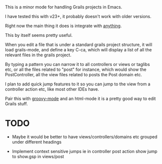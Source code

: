 This is a minor mode for handling Grails projects in Emacs.

I have tested this with v23+, it probably doesn't work with older
versions.

Right now the main thing it does is integrate with
[anything](http://www.emacswiki.org/emacs/Anything).

This by itself seems pretty useful.

When you edit a file that is under a standard grails project
structure, it will load grails-mode, and define a key C-ca, which will
display a list of all the relevant files in the grails project.

By typing a pattern you can narrow it to all controllers or views or
taglibs etc, or all the files related to "post" for instance, which
would show the PostController, all the view files related to posts the
Post domain etc.

I plan to add quick jump features to it so you can jump to the view
from a controller action etc, like most other IDEs have.

Pair this with
[groovy-mode](http://svn.groovy.codehaus.org/browse/~raw,r=HEAD/groovy/trunk/groovy/ide/emacs/groovy-mode.el)
and an html-mode it is a pretty good way to edit Grails stuff.

TODO
====

* Maybe it would be better to have views/controllers/domains etc
  grouped under different headings
  
* Implement context sensitive jumps ie in controller post action show
  jump to show.gsp in views/post
  
  
